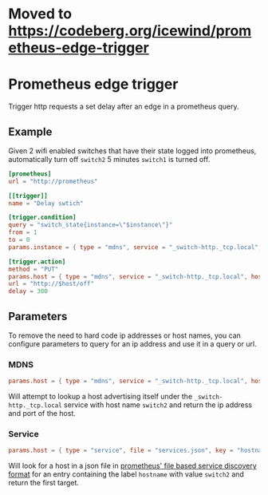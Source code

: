 # Moved to https://codeberg.org/icewind/prometheus-edge-trigger

# Prometheus edge trigger

Trigger http requests a set delay after an edge in a prometheus query.

## Example

Given 2 wifi enabled switches that have their state logged into prometheus,
automatically turn off `switch2` 5 minutes `switch1` is turned off.

```toml
[prometheus]
url = "http://prometheus"

[[trigger]]
name = "Delay swtich"

[trigger.condition]
query = "switch_state{instance=\"$instance\"}"
from = 1
to = 0
params.instance = { type = "mdns", service = "_switch-http._tcp.local", host = "switch1" }

[trigger.action]
method = "PUT"
params.host = { type = "mdns", service = "_switch-http._tcp.local", host = "switch2" }
url = "http://$host/off"
delay = 300
```

## Parameters

To remove the need to hard code ip addresses or host names, you can configure parameters to query for an ip address and
use it in a query or url.

### MDNS

 ```toml
params.host = { type = "mdns", service = "_switch-http._tcp.local", host = "switch2" }
 ```

Will attempt to lookup a host advertising itself under the `_switch-http._tcp.local` service with host name `switch2`
and return the ip address and port of the host.

### Service

```toml
params.host = { type = "service", file = "services.json", key = "hostname", value = "switch2" }
```

Will look for a host in a json file in [prometheus' file based service discovery format](https://prometheus.io/docs/guides/file-sd/)
for an entry containing the label `hostname` with value `switch2` and return the first target.
